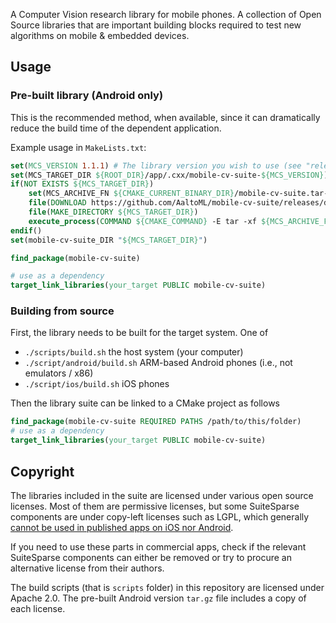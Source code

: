 A Computer Vision research library for mobile phones. A collection of Open Source
libraries that are important building blocks required to test new algorithms
on mobile & embedded devices.

## Usage

### Pre-built library (Android only)

This is the recommended method, when available, since it can dramatically
reduce the build time of the dependent application.

Example usage in `MakeLists.txt`:
```CMake
set(MCS_VERSION 1.1.1) # The library version you wish to use (see "releases")
set(MCS_TARGET_DIR ${ROOT_DIR}/app/.cxx/mobile-cv-suite-${MCS_VERSION})
if(NOT EXISTS ${MCS_TARGET_DIR})
    set(MCS_ARCHIVE_FN ${CMAKE_CURRENT_BINARY_DIR}/mobile-cv-suite.tar-${MCS_VERSION}.gz)
    file(DOWNLOAD https://github.com/AaltoML/mobile-cv-suite/releases/download/${MCS_VERSION}/mobile-cv-suite.tar.gz ${MCS_ARCHIVE_FN} SHOW_PROGRESS)
    file(MAKE_DIRECTORY ${MCS_TARGET_DIR})
    execute_process(COMMAND ${CMAKE_COMMAND} -E tar -xf ${MCS_ARCHIVE_FN} WORKING_DIRECTORY ${MCS_TARGET_DIR})
endif()
set(mobile-cv-suite_DIR "${MCS_TARGET_DIR}")

find_package(mobile-cv-suite)

# use as a dependency
target_link_libraries(your_target PUBLIC mobile-cv-suite)
```

### Building from source

First, the library needs to be built for the target system. One of

 * `./scripts/build.sh` the host system (your computer)
 * `./script/android/build.sh` ARM-based Android phones (i.e., not emulators / x86)
 * `./script/ios/build.sh` iOS phones

Then the library suite can be linked to a CMake project as follows

```CMake
find_package(mobile-cv-suite REQUIRED PATHS /path/to/this/folder)
# use as a dependency
target_link_libraries(your_target PUBLIC mobile-cv-suite)
```

## Copyright

The libraries included in the suite are licensed under various open source licenses.
Most of them are permissive licenses, but some SuiteSparse components are under copy-left licenses such as LGPL,
which generally [cannot be used in published apps on iOS nor Android](https://xebia.com/blog/the-lgpl-on-android/).

If you need to use these parts in commercial apps, check if the relevant SuiteSparse
components can either be removed or try to procure an alternative license from their authors.

The build scripts (that is `scripts` folder) in this repository are licensed under Apache 2.0.
The pre-built Android version `tar.gz`  file includes a copy of each license.
